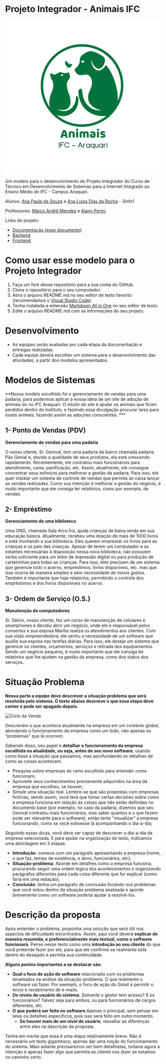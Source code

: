 # Projeto Integrador - Animais IFC
![Header](./logo.png)

Um modelo para o desenvolvimento do Projeto Integrador do Curso de Técnico em Desenvolvimento de Sistemas para a Internet Integrado ao Ensino Médio do IFC - Campus Araquari.

Alunos: [Ana Paula de Souza](https://github.com/aanappaula) e [Ana Luiza Dias da Rocha](https://github.com/AnaLuizaDias) - 3info1

Professores: [Marco André Mendes](github.com/marcoandre) e [Alann Perini](https://github.com/AlannKPerini).

Links do projeto:

-   [Documentação (esse documento)](github.com/aanappaula/projeto_integrador)
-   [Backend](github.com/marcoandre/pi-backend)
-   [Frontend](github.com/marcoandre/pi-frontend)

# Como usar esse modelo para o Projeto Integrador

1. Faça um fork desse repositório para a sua conta do GitHub.
2. Clone o repositório para o seu computador.
3. Abra o arquivo README.md no seu editor de texto favorito (recomendamos o [Visual Studio Code](https://code.visualstudio.com/)).
4. Tenha instalada a extensão [Markdown All in One](https://marketplace.visualstudio.com/items?itemName=yzhang.markdown-all-in-one) no seu editor de texto.
5. Edite o arquivo README.md com as informações do seu projeto.

# Desenvolvimento

-   As equipes serão avaliadas por cada etapa da documentação e entregas realizadas.
-   Cada equipe deverá escolher um sistema para o desenvolvimento das atividades, a partir dos modelos apresentados.

# Modelos de Sistemas

**Nosso modelo escolhido foi o gerenciamento de vendas para uma padaria, para podermos aplicar a nossa ideia de um site de adoção de animais do no IFC Araquari. O intuito do site é ajudar os animais que ficam perdidos dentro do instituto, e fazendo essa divulgação procurar lares para esses animais, fazendo assim as adoções conscientes. ***

## 1- Ponto de Vendas (PDV)

**Gerenciamento de vendas para uma padaria**

O nosso cliente, Sr. Genival, tem uma padaria de bairro chamada padaria Pão Genial e, devido a qualidade de seus produtos, ela está crescendo rapidamente. Recentemente, ele contratou mais funcionários para atendimento, caixa, panificação, etc.
Assim, atualmente, ele consegue concentrar seus esforços para melhorar a gestão da padaria. Para isso, ele quer instalar um sistema de controle de vendas que permita ao caixa lançar as vendas realizadas. Como sua intenção
é melhorar a gestão do negócio, é muito importante que ele consiga ter
relatórios, como por exemplo, de vendas.

## 2- Empréstimo

**Gerenciamento de uma biblioteca**

Uma ONG, chamada Sala Arco Íris, ajuda crianças de baixa renda em sua educação básica. Atualmente, recebeu uma doação de mais de 1000 livros e está montando a sua biblioteca. Eles querem emprestar os livros para as crianças e os pais das crianças. Apesar de
terem um computador e as estantes necessárias à disposição nessa nova biblioteca, não possuem verba suficiente para um leitor de impressão digital ou para produção
de carteirinhas para todas as crianças. Para isso, eles precisam de um sistema que gerencie todo o acervo, empréstimos, livros disponíveis, etc. mas que isso ocorra de maneira simples e sem necessidade de novos gastos. Também é importante que haja relatórios, permitindo o controle dos empréstimos e dos livros disponíveis no acervo.

## 3- Ordem de Serviço (O.S.)

**Manutenção de computadores**

Sr. Sálvio, nosso cliente, fez um curso de manutenção de celulares e smartphones e decidiu abrir um negócio, onde ele é responsável pelos consertos e sua esposa Marília realiza os atendimentos aos clientes. Com sua visão empreendedora, ele sentiu a necessidade de um software que auxilie
sua esposa nas tarefas diárias. Para isso, ele deseja um sistema que gerencie os clientes, orçamentos, serviços e retirada dos equipamentos. Sendo um negócio pequeno, é muito importante que ele consiga ter relatórios que lhe ajudem na gestão da
empresa, como dos status dos serviços.

# Situação Problema

**Nessa parte a equipe deve descrever a situação problema que será resolvida pelo sistema. O texto abaixo descreve o que essa etapa deve conter e pode ser apagado depois.**

![Ciclo da Venda](docs/ciclo_da_venda.webp "Ciclo da Venda")

Descrevem o que acontece atualmente na empresa em um contexto global,
abordando o funcionamento da empresa como um todo, não apenas os “problemas” que lá ocorrem.

Sabendo disso, seu papel é **detalhar o funcionamento da empresa escolhida na
atualidade, ou seja, antes de seu novo software**, usando como base a situação que passamos, mas aprofundando os detalhes de como as coisas acontecem.

-   Pesquise sobre empresas do ramo escolhido
    para entender como funcionam;
-   Aproveite seus conhecimentos previamente adquiridos na área da empresa que escolheu, se houver;
-   Simule uma situação real. Lembre-se que são
    propostas com empresas fictícias, sendo assim,
    você terá que tomar certas decisões sobre como
    a empresa funciona em relação às coisas que
    não estão definidas no documento base (por
    exemplo, no caso da padaria, dizemos que seu
    Genival contratou mais funcionários, mas saber
    quantos e o que fazem pode ser relevante para o software), então tente “visualizar” a
    empresa funcionando, como se você estivesse lá acompanhando o dia-a-dia;

Seguindo essas dicas, você deve ser capaz de descrever o dia-a-dia da empresa selecionada. E para ajudar na organização do texto, indicamos uma abordagem em 3 etapas:

-   **Introdução**: comece com um parágrafo apresentando a empresa (nome, o que faz, tempo de existência, o dono, funcionários,
    etc);
-   **Situação-problema**: Aborde em detalhes como a empresa funciona, procurando seguir uma
    ordem lógica dos acontecimentos e organizando parágrafos diferentes para cada coisa
    diferente que for explicar (como faria em uma redação);
-   **Conclusão**: tenha um parágrafo de conclusão focando nos problemas que você notou dentro da situação problema analisada e aponte brevemente como um software poderia
    ajudar a resolvê-los.

# Descrição da proposta

Após entender o problema, proponha uma solução que será útil nos aspectos de dificuldade encontrados. Assim, aqui você deverá **explicar de maneira resumida, e preferencialmente mais textual, como o software funcionará**. Pense nesse texto como uma **introdução ao seu cliente** do que você pretende fazer por ele, para que ele confirme se realmente está dentro do
desejado e permita sua continuidade.

**Alguns pontos importantes a se destacar são:**

-   **Qual o foco de ação do software** relacionado com os problemas levantados na análise da situação-problema. O que realmente o software vai fazer. Por exemplo, o foco de ação do Gmail é permitir o envio e recebimento de e-mails.
-   **Os níveis de usuário do sistema**. Somente o gestor tem acesso? E os funcionários? Talvez seja para ambos, ou para funcionários de cargos
    diferentes, etc.
-   **O que poderá ser feito no software**.Apenas o principal, sem pensar em
    telas ou detalhes específicos, pois isso será feito em outro momento.
    -   **Se houver mais de um nível de usuário**, ressaltar as diferenças entre
        eles na descrição da proposta.

Tenha em mente que essa é uma etapa relativamente breve. Não é necessário um texto gigantesco, apenas dar uma noção do funcionamento do sistema. Mais adiante
precisaremos ser bem detalhistas, todavia agora a intenção é apenas fazer algo que permita ao cliente nos dizer se estamos no caminho certo.
